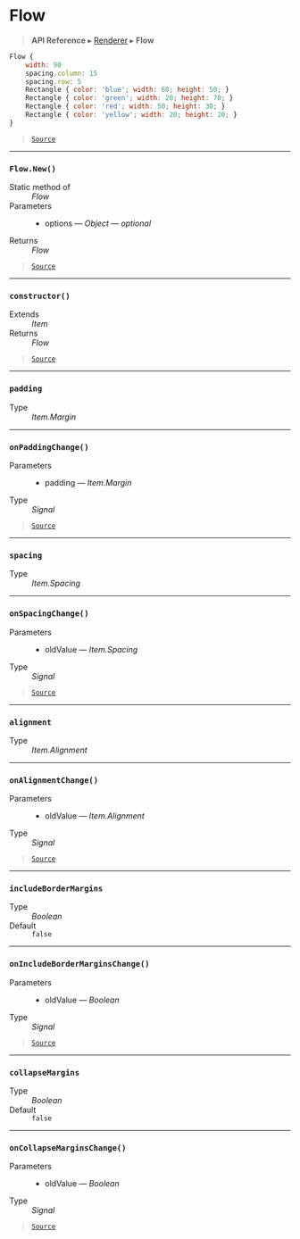 # Flow

> **API Reference** ▸ [Renderer](/api/renderer.md) ▸ **Flow**

<!-- toc -->
```javascript
Flow {
    width: 90
    spacing.column: 15
    spacing.row: 5
    Rectangle { color: 'blue'; width: 60; height: 50; }
    Rectangle { color: 'green'; width: 20; height: 70; }
    Rectangle { color: 'red'; width: 50; height: 30; }
    Rectangle { color: 'yellow'; width: 20; height: 20; }
}
```


> [`Source`](https://github.com/Neft-io/neft/blob/88c1d4e83c5a6037666ad9719faf105f21aa5cbe/src/renderer/types/layout/flow.litcoffee)


* * * 

### `Flow.New()`

<dl><dt>Static method of</dt><dd><i>Flow</i></dd><dt>Parameters</dt><dd><ul><li>options — <i>Object</i> — <i>optional</i></li></ul></dd><dt>Returns</dt><dd><i>Flow</i></dd></dl>


> [`Source`](https://github.com/Neft-io/neft/blob/88c1d4e83c5a6037666ad9719faf105f21aa5cbe/src/renderer/types/layout/flow.litcoffee#flow-flownewobject-options)


* * * 

### `constructor()`

<dl><dt>Extends</dt><dd><i>Item</i></dd><dt>Returns</dt><dd><i>Flow</i></dd></dl>


> [`Source`](https://github.com/Neft-io/neft/blob/88c1d4e83c5a6037666ad9719faf105f21aa5cbe/src/renderer/types/layout/flow.litcoffee#flow-flowconstructor--item)


* * * 

### `padding`

<dl><dt>Type</dt><dd><i>Item.Margin</i></dd></dl>


* * * 

### `onPaddingChange()`

<dl><dt>Parameters</dt><dd><ul><li>padding — <i>Item.Margin</i></li></ul></dd><dt>Type</dt><dd><i>Signal</i></dd></dl>


> [`Source`](https://github.com/Neft-io/neft/blob/88c1d4e83c5a6037666ad9719faf105f21aa5cbe/src/renderer/types/layout/flow.litcoffee#signal-flowonpaddingchangeitemmargin-padding)


* * * 

### `spacing`

<dl><dt>Type</dt><dd><i>Item.Spacing</i></dd></dl>


* * * 

### `onSpacingChange()`

<dl><dt>Parameters</dt><dd><ul><li>oldValue — <i>Item.Spacing</i></li></ul></dd><dt>Type</dt><dd><i>Signal</i></dd></dl>


> [`Source`](https://github.com/Neft-io/neft/blob/88c1d4e83c5a6037666ad9719faf105f21aa5cbe/src/renderer/types/layout/flow.litcoffee#signal-flowonspacingchangeitemspacing-oldvalue)


* * * 

### `alignment`

<dl><dt>Type</dt><dd><i>Item.Alignment</i></dd></dl>


* * * 

### `onAlignmentChange()`

<dl><dt>Parameters</dt><dd><ul><li>oldValue — <i>Item.Alignment</i></li></ul></dd><dt>Type</dt><dd><i>Signal</i></dd></dl>


> [`Source`](https://github.com/Neft-io/neft/blob/88c1d4e83c5a6037666ad9719faf105f21aa5cbe/src/renderer/types/layout/flow.litcoffee#signal-flowonalignmentchangeitemalignment-oldvalue)


* * * 

### `includeBorderMargins`

<dl><dt>Type</dt><dd><i>Boolean</i></dd><dt>Default</dt><dd><code>false</code></dd></dl>


* * * 

### `onIncludeBorderMarginsChange()`

<dl><dt>Parameters</dt><dd><ul><li>oldValue — <i>Boolean</i></li></ul></dd><dt>Type</dt><dd><i>Signal</i></dd></dl>


> [`Source`](https://github.com/Neft-io/neft/blob/88c1d4e83c5a6037666ad9719faf105f21aa5cbe/src/renderer/types/layout/flow.litcoffee#signal-flowonincludebordermarginschangeboolean-oldvalue)


* * * 

### `collapseMargins`

<dl><dt>Type</dt><dd><i>Boolean</i></dd><dt>Default</dt><dd><code>false</code></dd></dl>


* * * 

### `onCollapseMarginsChange()`

<dl><dt>Parameters</dt><dd><ul><li>oldValue — <i>Boolean</i></li></ul></dd><dt>Type</dt><dd><i>Signal</i></dd></dl>


> [`Source`](https://github.com/Neft-io/neft/blob/88c1d4e83c5a6037666ad9719faf105f21aa5cbe/src/renderer/types/layout/flow.litcoffee#signal-flowoncollapsemarginschangeboolean-oldvalue)

